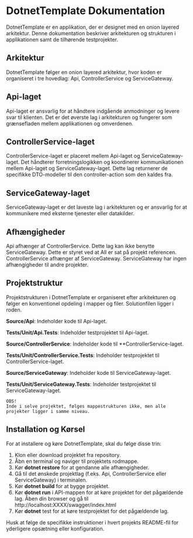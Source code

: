 # DotnetTemplate Dokumentation
DotnetTemplate er en applikation, der er designet med en onion layered arkitektur. Denne dokumentation beskriver arkitekturen og strukturen i applikationen samt de tilhørende testprojekter.

## Arkitektur
DotnetTemplate følger en onion layered arkitektur, hvor koden er organiseret i tre hovedlag: Api, ControllerService og ServiceGateway.

## Api-laget
Api-laget er ansvarlig for at håndtere indgående anmodninger og levere svar til klienten. Det er det øverste lag i arkitekturen og fungerer som grænsefladen mellem applikationen og omverdenen.

## ControllerService-laget
ControllerService-laget er placeret mellem Api-laget og ServiceGateway-laget. Det håndterer forretningslogikken og koordinerer kommunikationen mellem Api-laget og ServiceGateway-laget. Dette lag returnerer de specifikke DTO-modeller til den controller-action som den kaldes fra.

## ServiceGateway-laget
ServiceGateway-laget er det laveste lag i arkitekturen og er ansvarlig for at kommunikere med eksterne tjenester eller datakilder.

## Afhængigheder
Api afhænger af ControllerService. Dette lag kan ikke benytte ServiceGateway. Dette er styret ved at <PrivateAssets>All</PrivateAssets> er sat på projekt referencen.
ControllerService afhænger af ServiceGateway.
ServiceGateway har ingen afhængigheder til andre projekter.

## Projektstruktur
Projektstrukturen i DotnetTemplate er organiseret efter arkitekturen og følger en konventionel opdeling i mapper og filer. 
Solutionfilen ligger i roden.

**Source/Api**: Indeholder kode til Api-laget.

**Tests/Unit/Api.Tests**: Indeholder testprojektet til Api-laget.

**Source/ControllerService**: Indeholder kode til **ControllerService-laget.

**Tests/Unit/ControllerService.Tests**: Indeholder testprojektet til ControllerService-laget.

**Source/ServiceGateway**: Indeholder kode til ServiceGateway-laget.

**Tests/Unit/ServiceGateway.Tests**: Indeholder testprojektet til ServiceGateway-laget.

```
OBS!
Inde i selve projektet, følges mappestrukturen ikke, men alle projekter ligger i samme niveau.
```

## Installation og Kørsel
For at installere og køre DotnetTemplate, skal du følge disse trin:

1. Klon eller download projektet fra repository.
2. Åbn en terminal og naviger til projektets rodmappe.
3. Kør **dotnet restore** for at gendanne alle afhængigheder.
4. Gå til det ønskede projektlag (f.eks. Api, ControllerService eller ServiceGateway) i terminalen.
5. Kør **dotnet build** for at bygge projektet.
6. Kør **dotnet run** i API-mappen for at køre projektet for det pågældende lag. Åben din browser og gå til http://localhost:XXXX/swagger/index.html
7. Kør **dotnet** test for at køre testprojektet for det pågældende lag.

Husk at følge de specifikke instruktioner i hvert projekts README-fil for yderligere opsætning eller konfiguration.